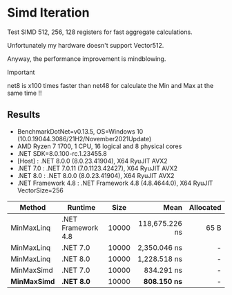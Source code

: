 # Simd Iteration

Test SIMD 512, 256, 128 registers for fast aggregate calculations.

Unfortunately my hardware doesn't support Vector512.

Anyway, the performance improvement is mindblowing.

> [!IMPORTANT]
> net8 is x100 times faster than net48 for calculate the Min and Max at the same time !!

## Results

- BenchmarkDotNet=v0.13.5, OS=Windows 10 (10.0.19044.3086/21H2/November2021Update)
-  AMD Ryzen 7 1700, 1 CPU, 16 logical and 8 physical cores
-  .NET SDK=8.0.100-rc.1.23455.8
-    [Host]             : .NET 8.0.0 (8.0.23.41904), X64 RyuJIT AVX2
-    .NET 7.0           : .NET 7.0.11 (7.0.1123.42427), X64 RyuJIT AVX2
-    .NET 8.0           : .NET 8.0.0 (8.0.23.41904), X64 RyuJIT AVX2
-    .NET Framework 4.8 : .NET Framework 4.8 (4.8.4644.0), X64 RyuJIT VectorSize=256
  


|        Method |            Runtime |  Size |           Mean | Allocated |
|-------------- |------------------- |------ |---------------:|----------:|
|    MinMaxLinq | .NET Framework 4.8 | 10000 | 118,675.226 ns |      65 B |
|    MinMaxLinq |           .NET 7.0 | 10000 |   2,350.046 ns |         - |
|    MinMaxLinq |           .NET 8.0 | 10000 |   1,228.518 ns |         - |
|    MinMaxSimd |           .NET 7.0 | 10000 |     834.291 ns |         - |
|    **MinMaxSimd** |   **.NET 8.0** | 10000 |     **808.150 ns** |         - |
